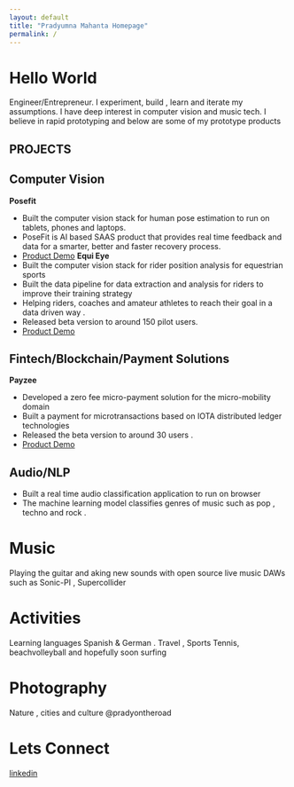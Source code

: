 ```yaml
---
layout: default
title: "Pradyumna Mahanta Homepage"
permalink: /
---
```

# Hello World 
Engineer/Entrepreneur. I experiment, build , learn and iterate my assumptions. I have deep interest in computer vision and music tech. I believe in rapid prototyping and below are some of my prototype products

## PROJECTS
## Computer Vision 
**Posefit**
 - Built the computer vision stack for human pose estimation to run on tablets, phones and laptops.
 - PoseFit is AI based SAAS product that provides real time feedback and data for a smarter, better and faster recovery process. 
 - [Product Demo](https://www.youtube.com/watch?v=NESL6rhN8Vg)
**Equi Eye**
 - Built the computer vision stack for rider position analysis for equestrian sports 
 - Built the data pipeline for data extraction and analysis for riders to improve their training strategy 
 - Helping riders, coaches and amateur athletes to reach their goal in a data driven way . 
 - Released beta version to around 150 pilot users. 
 - [Product Demo ](https://youtu.be/Aiu4LuMbUPc)
 
## Fintech/Blockchain/Payment Solutions 
**Payzee**
 - Developed a zero fee micro-payment solution for the micro-mobility domain 
 - Built a payment for microtransactions based on IOTA distributed ledger technologies 
 - Released the beta version to around 30 users . 
 - [Product Demo ](https://youtu.be/daJWRMCCjts)
 
## Audio/NLP 
 - Built a real time audio classification application to run on browser 
 - The machine learning model classifies genres of music such as pop , techno and rock .
# Music

Playing the guitar and  aking new sounds with open source live music DAWs such as Sonic-PI , Supercollider 

# Activities

Learning languages Spanish & German . Travel , Sports Tennis, beachvolleyball and hopefully soon surfing

# Photography 

Nature , cities and culture @pradyontheroad

# Lets Connect
[linkedin](https://www.linkedin.com/in/pradyumna-mahanta-0ba09815/)
